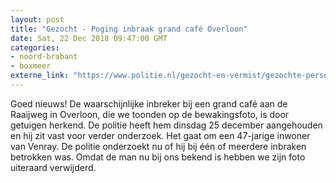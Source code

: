 ```yaml
---
layout: post
title: "Gezocht - Poging inbraak grand café Overloon"
date: Sat, 22 Dec 2018 09:47:00 GMT
categories: 
- noord-brabant 
- boxmeer 
externe_link: "https://www.politie.nl/gezocht-en-vermist/gezochte-personen/2018/december/09-poging-inbraak-grand-cafe-overloon.html"
---
```


Goed nieuws! De waarschijnlijke inbreker bij een grand café aan de Raaijweg in Overloon, die we toonden op de bewakingsfoto, is door getuigen herkend. De politie heeft hem dinsdag 25 december aangehouden en hij zit vast voor verder onderzoek. Het gaat om een 47-jarige inwoner van Venray. De politie onderzoekt nu of hij bij één of meerdere inbraken betrokken was. Omdat de man nu bij ons bekend is hebben we zijn foto uiteraard verwijderd.
